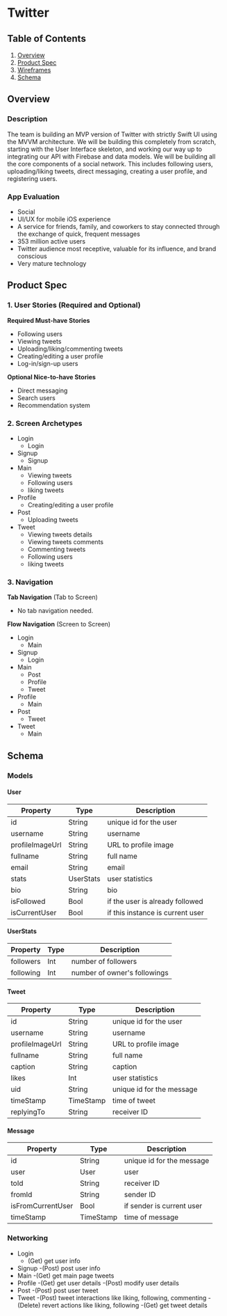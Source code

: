# Twitter

## Table of Contents
1. [Overview](#Overview)
1. [Product Spec](#Product-Spec)
1. [Wireframes](#Wireframes)
2. [Schema](#Schema)

## Overview
### Description
The team is building an MVP version of Twitter with strictly Swift UI using the MVVM architecture. We will be building this completely from scratch, starting with the User Interface skeleton, and working our way up to integrating our API with Firebase and data models. We will be building all the core components of a social network. This includes following users, uploading/liking tweets, direct messaging, creating a user profile, and registering users.

### App Evaluation
- Social
- UI/UX for mobile iOS experience
- A service for friends, family, and coworkers to stay connected through the exchange of quick, frequent messages
- 353 million active users
- Twitter audience most receptive, valuable for its influence, and brand conscious
- Very mature technology

## Product Spec

### 1. User Stories (Required and Optional)

**Required Must-have Stories**

* Following users
* Viewing tweets
* Uploading/liking/commenting tweets
* Creating/editing a user profile
* Log-in/sign-up users

**Optional Nice-to-have Stories**

* Direct messaging
* Search users
* Recommendation system

### 2. Screen Archetypes

* Login
   * Login
* Signup
   * Signup
* Main
   * Viewing tweets
   * Following users
   * liking tweets
* Profile
   * Creating/editing a user profile
* Post
   * Uploading tweets
* Tweet
   * Viewing tweets details
   * Viewing tweets comments
   * Commenting tweets
   * Following users
   * liking tweets

### 3. Navigation

**Tab Navigation** (Tab to Screen)
* No tab navigation needed.

**Flow Navigation** (Screen to Screen)

* Login
   * Main
* Signup
   * Login
* Main
   * Post
   * Profile
   * Tweet
* Profile
   * Main
* Post
   * Tweet
* Tweet
   * Main

## Schema 
### Models
#### User

   | Property      | Type     | Description |
   | ------------- | -------- | ------------|
   | id                | String       | unique id for the user |
   | username          | String       | username |
   | profileImageUrl   | String       | URL to profile image |
   | fullname          | String       | full name |
   | email             | String       | email |
   | stats             | UserStats    | user statistics |
   | bio               | String       | bio |
   | isFollowed        | Bool         | if the user is already followed |
   | isCurrentUser     | Bool         | if this instance is current user |

#### UserStats
   | Property      | Type     | Description |
   | ------------- | -------- | ------------|
   | followers           | Int   | number of followers |
   | following           | Int   | number of owner's followings |

#### Tweet

   | Property      | Type     | Description |
   | ------------- | -------- | ------------|
   | id                | String       | unique id for the user |
   | username          | String       | username |
   | profileImageUrl   | String       | URL to profile image |
   | fullname          | String       | full name |
   | caption           | String       | caption |
   | likes             | Int          | user statistics |
   | uid               | String       | unique id for the message |
   | timeStamp         | TimeStamp    | time of tweet |
   | replyingTo        | String       | receiver ID |

#### Message
   | Property      | Type     | Description |
   | ------------- | -------- | ------------|
   | id                | String       | unique id for the message |
   | user              | User         | user |
   | toId              | String       | receiver ID |
   | fromId            | String       | sender ID |
   | isFromCurrentUser | Bool         | if sender is current user |
   | timeStamp         | TimeStamp    | time of message |
   
### Networking
- Login
  - (Get) get user info
- Signup
  -(Post) post user info
- Main
  -(Get) get main page tweets
- Profile
  -(Get) get user details
  -(Post) modify user details
- Post
  -(Post) post user tweet
- Tweet
  -(Post) tweet interactions like liking, following, commenting
  -(Delete) revert actions like liking, following
  -(Get) get tweet details

